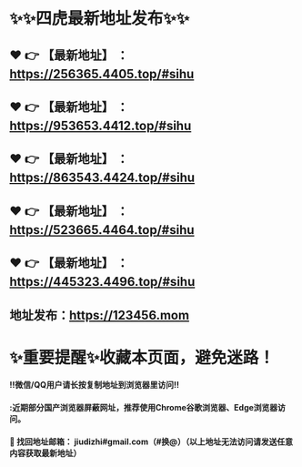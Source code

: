 # :sparkles::sparkles:四虎最新地址发布:sparkles::sparkles:

:heart: :point_right: 【最新地址】 ：https://256365.4405.top/#sihu
------
:heart: :point_right: 【最新地址】 ：https://953653.4412.top/#sihu
------
:heart: :point_right: 【最新地址】 ：https://863543.4424.top/#sihu
------
:heart: :point_right: 【最新地址】 ：https://523665.4464.top/#sihu
------
:heart: :point_right: 【最新地址】 ：https://445323.4496.top/#sihu
------

地址发布：https://123456.mom
------
# :sparkles:重要提醒:sparkles:收藏本页面，避免迷路！
#### ‼️微信/QQ用户请长按复制地址到浏览器里访问‼
#### :近期部分国产浏览器屏蔽网址，推荐使用Chrome谷歌浏览器、Edge浏览器访问。
#### :e-mail: __找回地址邮箱： jiudizhi#gmail.com（#换@）（以上地址无法访问请发送任意内容获取最新地址）__

